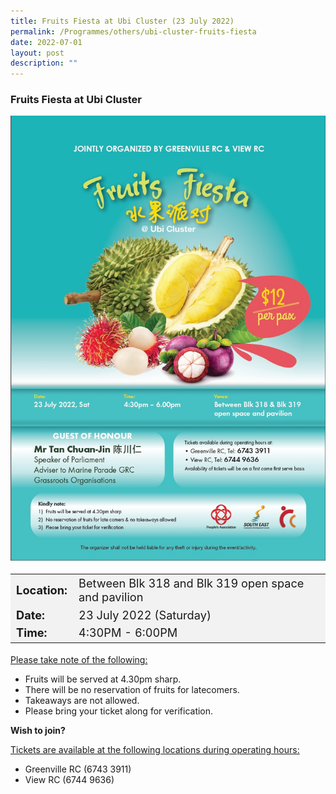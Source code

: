 ```yaml
---
title: Fruits Fiesta at Ubi Cluster (23 July 2022)
permalink: /Programmes/others/ubi-cluster-fruits-fiesta
date: 2022-07-01
layout: post
description: ""
---
```

### Fruits Fiesta at Ubi Cluster ###

<img style="width:600px; height:auto" src="/images/Programmes%20(July%202022)/greenville_fruits_fiesta.jpeg">

<table  style="font-size:130%; background-color:#f2f2f2">
	<tbody>
		<tr>
			 <td><b>Location:</b></td><td>Between Blk 318 and Blk 319 open space and pavilion</td>
		</tr>
		<tr>
		 <td><b>Date:</b> </td><td>23 July 2022 (Saturday)</td>
		</tr>
		<tr>
			<td> <b>Time:</b> </td><td>4:30PM - 6:00PM</td>
		</tr>
	</tbody>
</table>

<u>Please take note of the following:</u>

<ul>
	<li>Fruits will be served at 4.30pm sharp.</li>
	<li>There will be no reservation of fruits for latecomers.</li>
	<li>Takeaways are not allowed.</li>
	<li>Please bring your ticket along for verification.</li>
</ul>

<b>Wish to join?</b>

<u>Tickets are available at the following locations during operating hours:</u>
<ul>
	<li>Greenville RC (6743 3911)</li>
	<li>View RC (6744 9636) </li>
</ul>